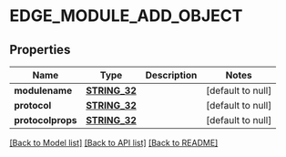 # EDGE_MODULE_ADD_OBJECT

## Properties
Name | Type | Description | Notes
------------ | ------------- | ------------- | -------------
**modulename** | [**STRING_32**](STRING_32.md) |  | [default to null]
**protocol** | [**STRING_32**](STRING_32.md) |  | [default to null]
**protocolprops** | [**STRING_32**](STRING_32.md) |  | [default to null]

[[Back to Model list]](../README.md#documentation-for-models) [[Back to API list]](../README.md#documentation-for-api-endpoints) [[Back to README]](../README.md)


